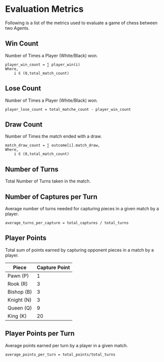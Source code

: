 # Evaluation Metrics

Following is a list of the metrics used to evaluate a game of chess between two Agents.

## Win Count
Number of Times a Player (White/Black) won.

    player_win_count = ∑ player_win(i)
    Where,
        i ∈ (0,total_match_count)

## Lose Count
Number of Times a Player (White/Black) won.
    
    player_lose_count = total_matche_count - player_win_count

## Draw Count
Number of Times the match ended with a draw.

    match_draw_count = ∑ outcome[i].match_draw,
    Where,
        i ∈ (0,total_match_count)

## Number of Turns
Total Number of Turns taken in the match.

## Number of Captures per Turn
Average number of turns needed for capturing pieces in a given match by a player.

    average_turns_per_capture = total_captures / total_turns

## Player Points
Total sum of points earned by capturing opponent pieces in a match by a player.

| Piece      | Capture Point |
|------------|---------------|
| Pawn (P)   | 1             |
| Rook (R)   | 3             |
| Bishop (B) | 3             |
| Knight (N) | 3             |
| Queen (Q)  | 9             |
| King (K)   | 20            |

## Player Points per Turn
Average points earned per turn by a player in a given match.
    
    average_points_per_turn = total_points/total_turns
